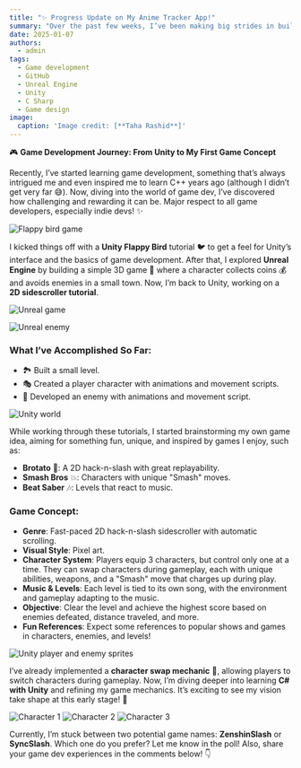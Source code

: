 ```yaml
---
title: "✨ Progress Update on My Anime Tracker App!"
summary: "Over the past few weeks, I’ve been making big strides in building my Anime Schedule App, from learning Swift to designing with Figma!"
date: 2025-01-07
authors:
  - admin
tags:
  - Game development
  - GitHub
  - Unreal Engine
  - Unity
  - C Sharp
  - Game design
image:
  caption: 'Image credit: [**Taha Rashid**]'
---
```


🎮 **Game Development Journey: From Unity to My First Game Concept**

Recently, I’ve started learning game development, something that’s always intrigued me and even inspired me to learn C++ years ago (although I didn’t get very far 😅). Now, diving into the world of game dev, I’ve discovered how challenging and rewarding it can be. Major respect to all game developers, especially indie devs! ✨

![Flappy bird game](images/flappy-game.jpeg)

I kicked things off with a **Unity Flappy Bird** tutorial 🐦 to get a feel for Unity’s interface and the basics of game development. After that, I explored **Unreal Engine** by building a simple 3D game 🌆 where a character collects coins 💰 and avoids enemies in a small town. Now, I’m back to Unity, working on a **2D sidescroller tutorial**.

![Unreal game](images/unreal-game.jpeg)

![Unreal enemy](images/unreal-enemy.jpeg)


### What I’ve Accomplished So Far:
- 🏞 Built a small level.
- 🎭 Created a player character with animations and movement scripts.
- 👾 Developed an enemy with animations and movement script.

![Unity world](images/unity-world.jpeg)

While working through these tutorials, I started brainstorming my own game idea, aiming for something fun, unique, and inspired by games I enjoy, such as:
- **Brotato** 🥔: A 2D hack-n-slash with great replayability.
- **Smash Bros** 💥: Characters with unique "Smash" moves.
- **Beat Saber** 🎶: Levels that react to music.

### Game Concept:
- **Genre**: Fast-paced 2D hack-n-slash sidescroller with automatic scrolling.
- **Visual Style**: Pixel art.
- **Character System**: Players equip 3 characters, but control only one at a time. They can swap characters during gameplay, each with unique abilities, weapons, and a "Smash" move that charges up during play.
- **Music & Levels**: Each level is tied to its own song, with the environment and gameplay adapting to the music.
- **Objective**: Clear the level and achieve the highest score based on enemies defeated, distance traveled, and more.
- **Fun References**: Expect some references to popular shows and games in characters, enemies, and levels!

![Unity player and enemy sprites](images/player-and-enemy.jpeg)

I’ve already implemented a **character swap mechanic** 🔄, allowing players to switch characters during gameplay. Now, I’m diving deeper into learning **C# with Unity** and refining my game mechanics. It’s exciting to see my vision take shape at this early stage! 🎉

![Character 1](images/swap-one.jpeg)
![Character 2](images/swap-two.jpeg)
![Character 3](images/swap-three.jpeg)

Currently, I’m stuck between two potential game names: **ZenshinSlash** or **SyncSlash**. Which one do you prefer? Let me know in the poll! Also, share your game dev experiences in the comments below! 👇